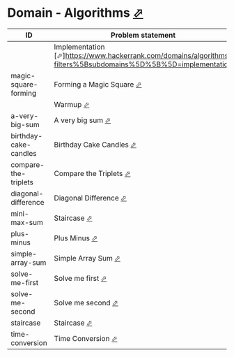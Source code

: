 # Domain - Algorithms [⬀](https://www.hackerrank.com/domains/algorithms/warmup)

| ID                    | Problem statement                                                                                            | Solution                                                 |
|-----------------------|--------------------------------------------------------------------------------------------------------------|----------------------------------------------------------|
|                       | Implementation [⬀]https://www.hackerrank.com/domains/algorithms?filters%5Bsubdomains%5D%5B%5D=implementation | [implementation](implementation/)                        |
| magic-square-forming  | Forming a Magic Square [⬀](https://www.hackerrank.com/challenges/magic-square-forming)                       | [main.cpp](implementation/magic-square-forming/main.cpp) |
|                       | Warmup [⬀](https://www.hackerrank.com/domains/algorithms?filters%5Bsubdomains%5D%5B%5D=warmup)               | [warmup](warmup/)                                        |
| a-very-big-sum        | A very big sum [⬀](https://www.hackerrank.com/challenges/a-very-big-sum)                                     | [main.py](warmup/a-very-big-sum/main.py)                 |
| birthday-cake-candles | Birthday Cake Candles [⬀](https://www.hackerrank.com/challenges/birthday-cake-candles)                       | [main.ts](warmup/birthday-cake-candles/main.ts)          |
| compare-the-triplets  | Compare the Triplets [⬀](https://www.hackerrank.com/challenges/compare-the-triplets)                         | [main.ts](warmup/compare-the-triplets/main.ts)           |
| diagonal-difference   | Diagonal Difference [⬀](https://www.hackerrank.com/challenges/diagonal-difference)                           | [main.ts](warmup/diagonal-difference/main.ts)            |
| mini-max-sum          | Staircase [⬀](https://www.hackerrank.com/challenges/staircase)                                               | [main.ts](warmup/mini-max-sum/main.ts)                   |
| plus-minus            | Plus Minus [⬀](https://www.hackerrank.com/challenges/plus-minus)                                             | [main.cpp](warmup/plus-minus/main.cpp)                   |
| simple-array-sum      | Simple Array Sum [⬀](https://www.hackerrank.com/challenges/simple-array-sum)                                 | [main.ts](warmup/simple-array-sum/main.ts)               |
| solve-me-first        | Solve me first [⬀](https://www.hackerrank.com/challenges/solve-me-first)                                     | [main.cpp](warmup/solve-me-first/main.cpp)               |
| solve-me-second       | Solve me second [⬀](https://www.hackerrank.com/challenges/solve-me-second)                                   | [main.sh](warmup/solve-me-second/main.sh)                |
| staircase             | Staircase [⬀](https://www.hackerrank.com/challenges/staircase)                                               | [main.ts](warmup/staircase/main.ts)                      |
| time-conversion       | Time Conversion [⬀](https://www.hackerrank.com/challenges/time-conversion)                                   | [main.ts](warmup/time-conversion/main.ts)                |

